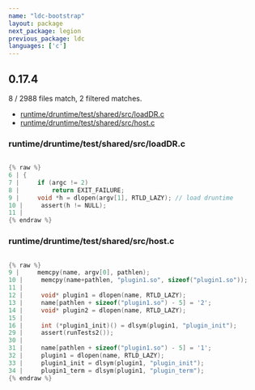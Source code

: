 ```yaml
---
name: "ldc-bootstrap"
layout: package
next_package: legion
previous_package: ldc
languages: ['c']
---
```

## 0.17.4
8 / 2988 files match, 2 filtered matches.

 - [runtime/druntime/test/shared/src/loadDR.c](#runtimedruntimetestsharedsrcloaddrc)
 - [runtime/druntime/test/shared/src/host.c](#runtimedruntimetestsharedsrchostc)

### runtime/druntime/test/shared/src/loadDR.c

```c

{% raw %}
6 | {
7 |     if (argc != 2)
8 |         return EXIT_FAILURE;
9 |     void *h = dlopen(argv[1], RTLD_LAZY); // load druntime
10 |     assert(h != NULL);
11 | 
{% endraw %}

```
### runtime/druntime/test/shared/src/host.c

```c

{% raw %}
9 |     memcpy(name, argv[0], pathlen);
10 |     memcpy(name+pathlen, "plugin1.so", sizeof("plugin1.so"));
11 | 
12 |     void* plugin1 = dlopen(name, RTLD_LAZY);
13 |     name[pathlen + sizeof("plugin1.so") - 5] = '2';
14 |     void* plugin2 = dlopen(name, RTLD_LAZY);
15 | 
16 |     int (*plugin1_init)() = dlsym(plugin1, "plugin_init");
29 |     assert(runTests2());
30 | 
31 |     name[pathlen + sizeof("plugin1.so") - 5] = '1';
32 |     plugin1 = dlopen(name, RTLD_LAZY);
33 |     plugin1_init = dlsym(plugin1, "plugin_init");
34 |     plugin1_term = dlsym(plugin1, "plugin_term");
{% endraw %}

```